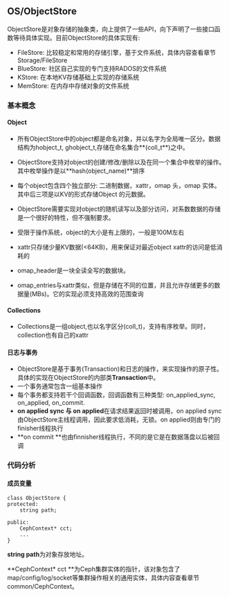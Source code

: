 ## OS/ObjectStore

ObjectStore是对象存储的抽象类，向上提供了一些API，向下声明了一些接口函数等待具体实现。目前ObjectStore的具体实现有:

* FileStore: 比较稳定和常用的存储引擎，基于文件系统，具体内容查看章节Storage/FileStore
* BlueStore: 社区自己实现的专门支持RADOS的文件系统
* KStore: 在本地KV存储基础上实现的存储系统
* MemStore: 在内存中存储对象的文件系统

### 基本概念

#### Object

* 所有ObjectStore中的object都是命名对象，并以名字为全局唯一区分。数据结构为hobject\_t, ghobject\_t,存储在命名集合**\(coll\_t**\)之中。
* ObjectStore支持对object的创建/修改/删除以及在同一个集合中枚举的操作。其中枚举操作是以**hash\(object\_name\)**排序

* 每个object包含四个独立部分: 二进制数据，xattr，omap 头，omap 实体。其中后三项是以KV的形式存储Object 的元数据。

* ObjectStore需要实现对object的随机读写以及部分访问，对系数数据的存储是一个很好的特性，但不强制要求。

* 受限于操作系统，object的大小是有上限的，一般是100M左右

* xattr只存储少量KV数据\(&lt;64KB\)，用来保证对最近object xattr的访问是低消耗的

* omap\_header是一块全读全写的数据块。

* omap\_entries与xattr类似，但是存储在不同的位置，并且允许存储更多的数据量\(MBs\)。它的实现必须支持高效的范围查询

#### Collections

* Collections是一组object,也以名字区分\(coll\_t\)，支持有序枚举。同时，collection也有自己的xattr

#### 日志与事务

* ObjectStore是基于事务\(Transaction\)和日志的操作，来实现操作的原子性。具体的实现在ObjectStore的内部类**Transaction**中。
* 一个事务通常包含一组基本操作
* 每个事务都支持若干个回调函数，回调函数有三种类型: on\_applied\_sync, on\_applied, on\_commit.
* **on applied sync 与 on applied**在请求结果返回时被调用，on applied sync由ObjectStore主线程调用，因此要求低消耗，无锁。on applied则由专门的finisher线程执行
* **on commit **也由finnisher线程执行，不同的是它是在数据落盘以后被回调 

### 代码分析

#### 成员变量

```
class ObjectStore {
protected:
    string path;

public:
    CephContext* cct;
    ...
}
```

**string path**为对象存放地址。

**CephContext\* cct **为Ceph集群实体的指针，该对象包含了map/config/log/socket等集群操作相关的通用实体，具体内容查看章节common/CephContext。



